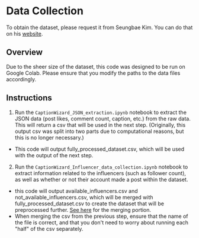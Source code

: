 # Data Collection

To obtain the dataset, please request it from Seungbae Kim. You can do that on his [website](https://sites.google.com/site/sbkimcv/dataset/instagram-influencer-dataset).

## Overview
Due to the sheer size of the dataset, this code was designed to be run on Google Colab. Please ensure that you modify the paths to the data files accordingly.

## Instructions
1. Run the `CaptionWizard_JSON_extraction.ipynb` notebook to extract the JSON data (post likes, comment count, caption, etc.) from the raw data. This will return a csv that will be used in the next step. (Originally, this output csv was split into two parts due to computational reasons, but this is no longer necessary.)
- This code will output fully_processed_dataset.csv, which will be used with the output of the next step.

2. Run the `CaptionWizard_Influencer_data_collection.ipynb` notebook to extract information related to the influencers (such as follower count), as well as whether or not their account made a post within the dataset.
- this code will output available_influencers.csv and not_available_influencers.csv, which will be merged with fully_processed_dataset.csv to create the dataset that will be preprocessed further. [See here](../models/CaptionWizard_EDA_and_Model_1.ipynb) for the merging portion.
- When merging the csv from the previous step, ensure that the name of the file is correct, and that you don't need to worry about running each "half" of the csv separately.

